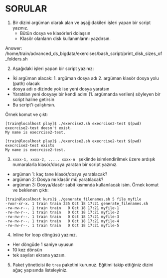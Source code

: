 # SORULAR
1. Bir dizini argüman olarak alan ve aşağıdakileri işleri yapan bir script yazınız.  
    - Bütün dosya ve klasörleri dolaşsın  
    - Klasör olanların disk kullanımlarını yazdırsın.

Answer: /home/train/advanced_ds_bigdata/exercises/bash_script/print_disk_sizes_of_folders.sh

2. Aşağıdaki işleri yapan bir script yazınız:
- İki argüman alacak: 1. argüman dosya adı 2. argüman klasör dosya yolu (path) olacak
- dosya adı o dizinde yok ise yeni dosya yaratsın
- Yaratılan yeni dosyayı bir kendi adını (1. argümanda verilen) söyleyen bir script haline getirsin
- Bu script'i çalıştırsın.

Örnek komut ve çıktı
```
[train@localhost play]$ ./exercise2.sh execrcise2-test $(pwd)
execrcise2-test doesn't exist.
My name is execrcise2-test.

[train@localhost play]$ ./exercise2.sh execrcise2-test $(pwd)
execrcise2-test exists
My name is execrcise2-test.
```

3.  `xxxx-1, xxxx-2, ..... xxxx-n ` şeklinde isimlendirilmek üzere ardışık 
numaralarla klasör/dosya yaratan bir script yazınız.
- argüman 1: kaç tane klasör/dosya yaratılacak?
- argüman 2: Dosya mı klasör mü yaratılacak?
- argüman 3: Dosya/klasör sabit kısmında kullanılacak isim.
Örnek komut ve beklenen çıktı: 
```
[train@localhost kurs]$ ./generate_filenames.sh 5 file myfile
-rwxr-xr-x. 1 train train 235 Oct 18 17:21 generate_filenames.sh
-rw-rw-r--. 1 train train   0 Oct 18 17:21 myfile-1
-rw-rw-r--. 1 train train   0 Oct 18 17:21 myfile-2
-rw-rw-r--. 1 train train   0 Oct 18 17:21 myfile-3
-rw-rw-r--. 1 train train   0 Oct 18 17:21 myfile-4
-rw-rw-r--. 1 train train   0 Oct 18 17:21 myfile-5
```

4. Inline for loop döngüsü yazınız.
- Her döngüde 1 saniye uyusun
- 10 kez dönsün
- tek sayıları ekrana yazsın.

5. Paket yöneticisi ile `tree` paketini kurunuz. Eğitimi takip ettiğiniz dizini ağaç yapısında listeleyiniz.
